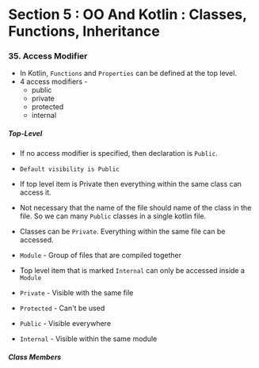# Section 5 : OO And Kotlin : Classes, Functions, Inheritance

### 35. Access Modifier

* In Kotlin, `Functions` and `Properties` can be defined at the top level.
* 4 access modifiers -
    * public
    * private
    * protected
    * internal
    
##### Top-Level
   
* If no access modifier is specified, then declaration is `Public`.
* `Default visibility is Public`
* If top level item is Private then everything within the same class can access it.
* Not necessary that the name of the file should name of the class in the file. So we can many `Public` classes in a single kotlin file.

* Classes can be `Private`. Everything within the same file can be accessed.

* `Module` - Group of files that are compiled together
* Top level item that is marked `Internal` can only be accessed inside a `Module`

* `Private` - Visible with the same file
* `Protected` - Can't be used
* `Public` - Visible everywhere
* `Internal` - Visible within the same module

##### Class Members

